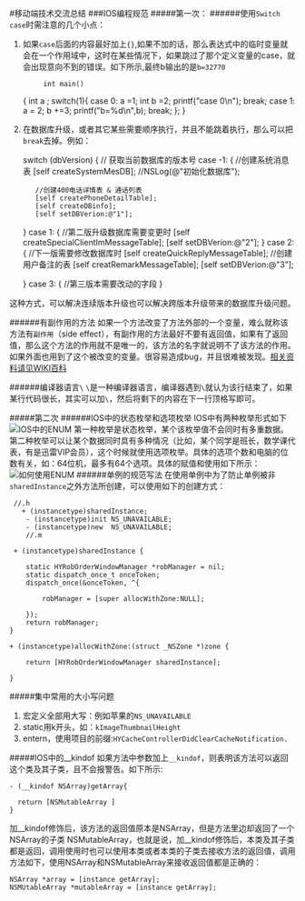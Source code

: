 #移动端技术交流总结
###IOS编程规范
#####第一次：
######使用`Switch case`时需注意的几个小点：

  1. 如果`case`后面的内容最好加上`{}`,如果不加的话，那么表达式中的临时变量就会在一个作用域中，这时在某些情况下，如果跳过了那个定义变量的case，就会出现意向不到的错误。如下所示,最终b输出的是`b=32770`
  
		      int main()
		{
		 int a ;
		 switch(1){
		 case 0:
		    a =1;
		    int b =2;
		   printf("case 0\n");
		  break;
		 case 1:
		   a = 2;
		   b +=3;
		   printf("b=%d\n",b);
		  break;
		   };
	    }   
  
  2. 在数据库升级，或者其它某些需要顺序执行，并且不能跳着执行，那么可以把`break`去掉。例如：

        switch (dbVersion) { // 获取当前数据库的版本号
        case -1:
        {
            //创建系统消息表
            [self createSystemMesDB];
            //NSLog(@"初始化数据库");
            
            //创建400电话详情表 & 通话列表
            [self createPhoneDetailTable];
            [self createDBinfo];
            [self setDBVerion:@"1"];
         
        }
        case 1:
        {
           //第二版升级数据库需要变更时
            [self createSpecialClientImMessageTable];
            [self setDBVerion:@"2"];
        }
        case 2:
        {
            //下一版需要修改数据库时
            [self createQuickReplyMessageTable];
            //创建用户备注的表
            [self creatRemarkMessageTable];
            [self setDBVerion:@"3"];
            
            
        }
        case 3:
        {
            //第三版本需要改动的字段
        }

 这种方式，可以解决连续版本升级也可以解决跨版本升级带来的数据库升级问题。

######有副作用的方法
如果一个方法改变了方法外部的一个变量，难么就称该方法有`副作用`（side effect），有副作用的方法最好不要有返回值，如果有了返回值，那么这个方法的作用就不是唯一的，该方法的名字就说明不了该方法的作用。如果外面也用到了这个被改变的变量。很容易造成bug，并且很难被发现。[相关资料请见WIKI百科](https://en.wikipedia.org/wiki/Side_effect_(computer_science)
)

######编译器语言`\`
`\`是一种编译器语言，编译器遇到`\`就认为该行结束了，如果某行代码很长，其实可以加`\`，然后将剩下的内容在下一行顶格写即可。

#####第二次
######IOS中的状态枚举和选项枚举
IOS中有两种枚举形式如下
![IOS中的ENUM](http://7xsbfz.com1.z0.glb.clouddn.com/IOSEnum.png)
第一种枚举是状态枚举，某个该枚举值不会同时有多重数据。第二种枚举可以让某个数据同时具有多种情况（比如，某个同学是班长，数学课代表，有是迅雷VIP会员），这个时候就使用选项枚举。具体的选项个数和电脑的位数有关，如：64位机，最多有64个选项。具体的赋值和使用如下所示：
![如何使用ENUM](http://7xsbfz.com1.z0.glb.clouddn.com/USEEnum.png)
######单例的规范写法
在使用单例中为了防止单例被非`sharedInstance`之外方法所创建，可以使用如下的创建方式：

     //.h
	   + (instancetype)sharedInstance;
		- (instancetype)init NS_UNAVAILABLE;
		- (instancetype)new  NS_UNAVAILABLE;
		//.m
		
	 + (instancetype)sharedInstance {

	    static HYRobOrderWindowManager *robManager = nil;
	    static dispatch_once_t onceToken;
	    dispatch_once(&onceToken, ^{
	        
	        robManager = [super allocWithZone:NULL];
	               
	    });
	    return robManager;
    }

	+ (instancetype)allocWithZone:(struct _NSZone *)zone {
	
	    return [HYRobOrderWindowManager sharedInstance];
	    
	}

#####集中常用的大小写问题
1. 宏定义全部用大写：例如苹果的`NS_UNAVAILABLE`
2. static用k开头，如：`kImageThumbnailHeight`
3. entern，使用项目的前缀:`HYCacheControllerDidClearCacheNotification.`

#####IOS中的__kindof
如果方法中参数加上`__kindof`，则表明该方法可以返回这个类及其子类，且不会报警告。如下所示:


    - (__kindof NSArray)getArray{

      return [NSMutableArray ]
    }

加__kindof修饰后，该方法的返回值原本是NSArray，但是方法里边却返回了一个NSArray的子类
NSMutableArray，也就是说，加__kindof修饰后，本类及其子类都是返回，调用使用时也可以使用本类或者本类的子类去接收方法的返回值，调用方法如下，使用NSArray和NSMutableArray来接收返回值都是正确的：

	NSArray *array = [instance getArray];
	NSMUtableArray *mutableArray = [instance getArray];



